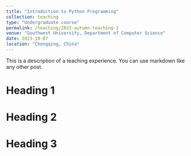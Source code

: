 ```yaml
---
title: "Introduction to Python Programming"
collection: teaching
type: "Undergraduate course"
permalink: /teaching/2023-autumn-teaching-1
venue: "Southwest University, Department of Computer Science"
date: 2023-10-07
location: "Chongqing, China"
---
```


This is a description of a teaching experience. You can use markdown like any other post.

Heading 1
======

Heading 2
======

Heading 3
======


